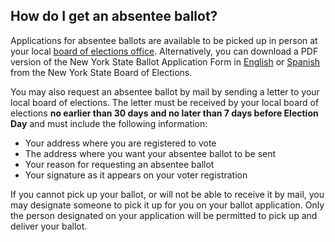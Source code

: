 ## How do I get an absentee ballot?  

Applications for absentee ballots are available to be picked up in person at your local [board of elections office](http://www.elections.ny.gov/CountyBoards.html). Alternatively, you can download a PDF version of the New York State Ballot Application Form in [English](http://www.elections.ny.gov/NYSBOE/download/voting/Absentee06152010.pdf) or [Spanish](http://www.elections.ny.gov/NYSBOE/download/voting/Absentee2012-Spanish.pdf) from the New York State Board of Elections.  

You may also request an absentee ballot by mail by sending a letter to your local board of elections. The letter must be received by your local board of elections **no earlier than 30 days and no later than 7 days before Election Day** and must include the following information:  
- Your address where you are registered to vote  
- The address where you want your absentee ballot to be sent  
- Your reason for requesting an absentee ballot  
- Your signature as it appears on your voter registration  

If you cannot pick up your ballot, or will not be able to receive it by mail, you may designate someone to pick it up for you on your ballot application. Only the person designated on your application will be permitted to pick up and deliver your ballot.  
